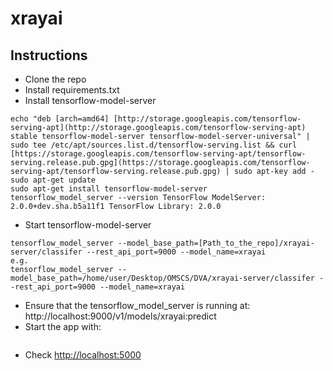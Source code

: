 # xrayai

## Instructions

- Clone the repo
- Install requirements.txt
- Install tensorflow-model-server
```
echo "deb [arch=amd64] [http://storage.googleapis.com/tensorflow-serving-apt](http://storage.googleapis.com/tensorflow-serving-apt) stable tensorflow-model-server tensorflow-model-server-universal" | sudo tee /etc/apt/sources.list.d/tensorflow-serving.list && curl [https://storage.googleapis.com/tensorflow-serving-apt/tensorflow-serving.release.pub.gpg](https://storage.googleapis.com/tensorflow-serving-apt/tensorflow-serving.release.pub.gpg) | sudo apt-key add -
sudo apt-get update
sudo apt-get install tensorflow-model-server
tensorflow_model_server --version TensorFlow ModelServer: 2.0.0+dev.sha.b5a11f1 TensorFlow Library: 2.0.0
``` 
- Start tensorflow-model-server
```
tensorflow_model_server --model_base_path=[Path_to_the_repo]/xrayai-server/classifer --rest_api_port=9000 --model_name=xrayai
e.g. 
tensorflow_model_server --model_base_path=/home/user/Desktop/OMSCS/DVA/xrayai-server/classifer --rest_api_port=9000 --model_name=xrayai
``` 
- Ensure that the tensorflow_model_server is running at: http://localhost:9000/v1/models/xrayai:predict
- Start the app with:
``` python app.py
``` 
- Check [http://localhost:5000](http://localhost:5000/)